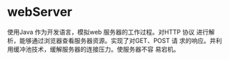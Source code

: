 # webServer
使用Java 作为开发语言，模拟web 服务器的工作过程。对HTTP 协议
进行解析，能够通过浏览器查看服务器资源。实现了对GET、POST 请
求的响应。并利用缓冲池技术，缓解服务器的连接压力。使服务器不容
易宕机。
